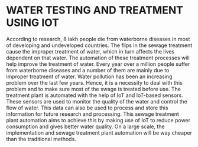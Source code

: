 # WATER TESTING AND TREATMENT  USING IOT
According to research, 8 lakh people die from waterborne diseases in most of developing and undeveloped countries. The flips in the sewage treatment cause the improper treatment of water, which in turn affects the lives dependent on that water. The automation of these treatment processes will help improve the treatment of water. Every year over a million people suffer from waterborne diseases and a number of them are mainly due to improper treatment of water. Water pollution has been an increasing problem over the last few years. Hence, it is a necessity to deal with this problem and to make sure most of the swage is treated before use. The treatment plant is automated with the help of IoT and IoT-based sensors. These sensors are used to monitor the quality of the water and control the flow of water. This data can also be used to process and store this information for future research and processing. This sewage treatment plant automation aims to achieve this by making use of IoT to reduce power consumption and gives better water quality. On a large scale, the implementation and sewage treatment plant automation will be way cheaper than the traditional methods.
